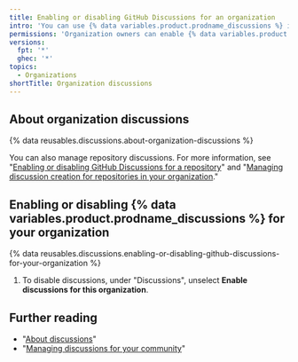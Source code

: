 ```yaml
---
title: Enabling or disabling GitHub Discussions for an organization
intro: 'You can use {% data variables.product.prodname_discussions %} in a organization as a place for your organization to have conversations that aren''t specific to a single repository within your organization.'
permissions: 'Organization owners can enable {% data variables.product.prodname_discussions %} for their organization.'
versions:
  fpt: '*'
  ghec: '*'
topics:
  - Organizations
shortTitle: Organization discussions
---
```


## About organization discussions

{% data reusables.discussions.about-organization-discussions %}

You can also manage repository discussions. For more information, see "[Enabling or disabling GitHub Discussions for a repository](/repositories/managing-your-repositorys-settings-and-features/enabling-features-for-your-repository/enabling-or-disabling-github-discussions-for-a-repository)" and "[Managing discussion creation for repositories in your organization](/organizations/managing-organization-settings/managing-discussion-creation-for-repositories-in-your-organization)."

## Enabling or disabling {% data variables.product.prodname_discussions %} for your organization

{% data reusables.discussions.enabling-or-disabling-github-discussions-for-your-organization %}
1. To disable discussions, under "Discussions", unselect **Enable discussions for this organization**.

## Further reading

- "[About discussions](/discussions/collaborating-with-your-community-using-discussions/about-discussions)"
- "[Managing discussions for your community](/discussions/managing-discussions-for-your-community)"
